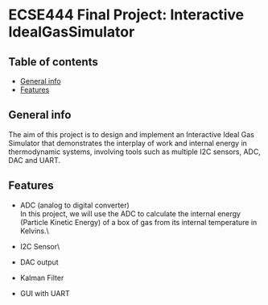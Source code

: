 # ECSE444 Final Project: Interactive IdealGasSimulator
## Table of contents
* [General info](#general-info)
* [Features](#features)
## General info
The aim of this project is to design and implement an Interactive Ideal Gas Simulator that demonstrates the interplay of work and internal energy in thermodynamic systems, involving tools such as multiple I2C sensors, ADC, DAC and UART.
## Features
* ADC (analog to digital converter)\
In this project, we will use the ADC to calculate the internal energy (Particle Kinetic Energy) of a box of gas from its internal temperature in Kelvins.\

* I2C Sensor\

* DAC output
* Kalman Filter
* GUI with UART
